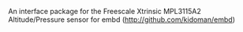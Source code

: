 An interface package for the Freescale Xtrinsic MPL3115A2 Altitude/Pressure sensor for embd (http://github.com/kidoman/embd)